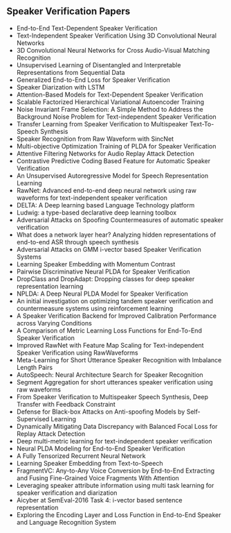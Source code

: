 
<h2>Speaker Verification Papers</h2>


<ul>

                             

 <li><a target="_blank" href="https://github.com/manjunath5496/Speaker-Verification-Papers/blob/master/spv(1).pdf" style="text-decoration:none;">End-to-End Text-Dependent Speaker Verification</a></li>

 <li><a target="_blank" href="https://github.com/manjunath5496/Speaker-Verification-Papers/blob/master/spv(2).pdf" style="text-decoration:none;">Text-Independent Speaker Verification Using 3D Convolutional Neural Networks</a></li>

<li><a target="_blank" href="https://github.com/manjunath5496/Speaker-Verification-Papers/blob/master/spv(3).pdf" style="text-decoration:none;">3D Convolutional Neural Networks for Cross Audio-Visual Matching Recognition</a></li>
 <li><a target="_blank" href="https://github.com/manjunath5496/Speaker-Verification-Papers/blob/master/spv(4).pdf" style="text-decoration:none;">Unsupervised Learning of Disentangled and Interpretable Representations from Sequential Data</a></li>                              
<li><a target="_blank" href="https://github.com/manjunath5496/Speaker-Verification-Papers/blob/master/spv(5).pdf" style="text-decoration:none;">
Generalized End-to-End Loss for Speaker Verification </a></li>
<li><a target="_blank" href="https://github.com/manjunath5496/Speaker-Verification-Papers/blob/master/spv(6).pdf" style="text-decoration:none;">Speaker Diarization with LSTM</a></li>
 <li><a target="_blank" href="https://github.com/manjunath5496/Speaker-Verification-Papers/blob/master/spv(7).pdf" style="text-decoration:none;">Attention-Based Models for Text-Dependent Speaker Verification</a></li>

 <li><a target="_blank" href="https://github.com/manjunath5496/Speaker-Verification-Papers/blob/master/spv(8).pdf" style="text-decoration:none;">Scalable Factorized Hierarchical Variational Autoencoder Training </a></li>
   <li><a target="_blank" href="https://github.com/manjunath5496/Speaker-Verification-Papers/blob/master/spv(9).pdf" style="text-decoration:none;">Noise Invariant Frame Selection: A Simple Method to Address the Background Noise Problem for Text-independent Speaker Verification</a></li>
  
   
 <li><a target="_blank" href="https://github.com/manjunath5496/Speaker-Verification-Papers/blob/master/spv(10).pdf" style="text-decoration:none;">Transfer Learning from Speaker Verification to Multispeaker Text-To-Speech Synthesis </a></li>                              
<li><a target="_blank" href="https://github.com/manjunath5496/Speaker-Verification-Papers/blob/master/spv(11).pdf" style="text-decoration:none;">Speaker Recognition from Raw Waveform with SincNet</a></li>
<li><a target="_blank" href="https://github.com/manjunath5496/Speaker-Verification-Papers/blob/master/spv(12).pdf" style="text-decoration:none;">Multi-objective Optimization Training of PLDA for Speaker Verification</a></li>
<li><a target="_blank" href="https://github.com/manjunath5496/Speaker-Verification-Papers/blob/master/spv(13).pdf" style="text-decoration:none;">Attentive Filtering Networks for Audio Replay Attack Detection</a></li>

<li><a target="_blank" href="https://github.com/manjunath5496/Speaker-Verification-Papers/blob/master/spv(14).pdf" style="text-decoration:none;">Contrastive Predictive Coding Based Feature for Automatic Speaker Verification</a></li>
                              
<li><a target="_blank" href="https://github.com/manjunath5496/Speaker-Verification-Papers/blob/master/spv(15).pdf" style="text-decoration:none;">An Unsupervised Autoregressive Model for Speech Representation Learning</a></li>

<li><a target="_blank" href="https://github.com/manjunath5496/Speaker-Verification-Papers/blob/master/spv(16).pdf" style="text-decoration:none;">RawNet: Advanced end-to-end deep neural network using raw waveforms for text-independent speaker verification</a></li>

  <li><a target="_blank" href="https://github.com/manjunath5496/Speaker-Verification-Papers/blob/master/spv(17).pdf" style="text-decoration:none;">DELTA:
A Deep learning based Language Technology platform</a></li>   
  
<li><a target="_blank" href="https://github.com/manjunath5496/Speaker-Verification-Papers/blob/master/spv(18).pdf" style="text-decoration:none;">Ludwig: a type-based declarative deep learning toolbox</a></li> 

  
<li><a target="_blank" href="https://github.com/manjunath5496/Speaker-Verification-Papers/blob/master/spv(19).pdf" style="text-decoration:none;">Adversarial Attacks on Spoofing Countermeasures of automatic speaker verification</a></li> 

<li><a target="_blank" href="https://github.com/manjunath5496/Speaker-Verification-Papers/blob/master/spv(20).pdf" style="text-decoration:none;">What does a network layer hear? Analyzing hidden representations of end-to-end ASR through speech synthesis</a></li>

<li><a target="_blank" href="https://github.com/manjunath5496/Speaker-Verification-Papers/blob/master/spv(21).pdf" style="text-decoration:none;">Adversarial Attacks on GMM i-vector based Speaker Verification Systems</a></li>
<li><a target="_blank" href="https://github.com/manjunath5496/Speaker-Verification-Papers/blob/master/spv(22).pdf" style="text-decoration:none;">Learning Speaker Embedding with Momentum Contrast</a></li> 
 <li><a target="_blank" href="https://github.com/manjunath5496/Speaker-Verification-Papers/blob/master/spv(23).pdf" style="text-decoration:none;"> Pairwise Discriminative Neural PLDA for Speaker Verification</a></li> 
 

   <li><a target="_blank" href="https://github.com/manjunath5496/Speaker-Verification-Papers/blob/master/spv(24).pdf" style="text-decoration:none;">DropClass and DropAdapt:
Dropping classes for deep speaker representation learning</a></li>
 
   <li><a target="_blank" href="https://github.com/manjunath5496/Speaker-Verification-Papers/blob/master/spv(25).pdf" style="text-decoration:none;">NPLDA: A Deep Neural PLDA Model for Speaker Verification</a></li>                              
 <li><a target="_blank" href="https://github.com/manjunath5496/Speaker-Verification-Papers/blob/master/spv(26).pdf" style="text-decoration:none;">An initial investigation on optimizing tandem speaker verification and countermeasure systems using reinforcement learning</a></li>
 <li><a target="_blank" href="https://github.com/manjunath5496/Speaker-Verification-Papers/blob/master/spv(27).pdf" style="text-decoration:none;">A Speaker Verification Backend for Improved Calibration Performance across Varying Conditions</a></li>
   
 
   <li><a target="_blank" href="https://github.com/manjunath5496/Speaker-Verification-Papers/blob/master/spv(28).pdf" style="text-decoration:none;">A Comparison of Metric Learning Loss Functions for End-To-End Speaker Verification</a></li>
 
   <li><a target="_blank" href="https://github.com/manjunath5496/Speaker-Verification-Papers/blob/master/spv(29).pdf" style="text-decoration:none;">Improved RawNet with Feature Map Scaling for Text-independent Speaker Verification using RawWaveforms </a></li>                              

  <li><a target="_blank" href="https://github.com/manjunath5496/Speaker-Verification-Papers/blob/master/spv(30).pdf" style="text-decoration:none;">Meta-Learning for Short Utterance Speaker Recognition with Imbalance Length Pairs</a></li>
 
   <li><a target="_blank" href="https://github.com/manjunath5496/Speaker-Verification-Papers/blob/master/spv(31).pdf" style="text-decoration:none;">AutoSpeech: Neural Architecture Search for Speaker Recognition</a></li> 
    <li><a target="_blank" href="https://github.com/manjunath5496/Speaker-Verification-Papers/blob/master/spv(32).pdf" style="text-decoration:none;">Segment Aggregation for short utterances speaker verification using raw waveforms</a></li> 

   <li><a target="_blank" href="https://github.com/manjunath5496/Speaker-Verification-Papers/blob/master/spv(33).pdf" style="text-decoration:none;">From Speaker Verification to Multispeaker Speech Synthesis, Deep Transfer with Feedback Constraint</a></li>                              

  <li><a target="_blank" href="https://github.com/manjunath5496/Speaker-Verification-Papers/blob/master/spv(34).pdf" style="text-decoration:none;">Defense for Black-box Attacks on Anti-spoofing Models by Self-Supervised Learning</a></li> 
 
  <li><a target="_blank" href="https://github.com/manjunath5496/Speaker-Verification-Papers/blob/master/spv(35).pdf" style="text-decoration:none;">Dynamically Mitigating Data Discrepancy with Balanced Focal Loss for Replay Attack Detection</a></li> 

  <li><a target="_blank" href="https://github.com/manjunath5496/Speaker-Verification-Papers/blob/master/spv(36).pdf" style="text-decoration:none;">Deep multi-metric learning for text-independent speaker verification</a></li> 
 
<li><a target="_blank" href="https://github.com/manjunath5496/Speaker-Verification-Papers/blob/master/spv(37).pdf" style="text-decoration:none;">Neural PLDA Modeling for End-to-End Speaker Verification</a></li>
 <li><a target="_blank" href="https://github.com/manjunath5496/Speaker-Verification-Papers/blob/master/spv(38).pdf" style="text-decoration:none;">A Fully Tensorized Recurrent Neural Network</a></li>
<li><a target="_blank" href="https://github.com/manjunath5496/Speaker-Verification-Papers/blob/master/spv(39).pdf" style="text-decoration:none;">Learning Speaker Embedding from Text-to-Speech</a></li>
 <li><a target="_blank" href="https://github.com/manjunath5496/Speaker-Verification-Papers/blob/master/spv(40).pdf" style="text-decoration:none;">FragmentVC: Any-to-Any Voice Conversion by End-to-End Extracting and Fusing Fine-Grained Voice Fragments With Attention</a></li>                              
<li><a target="_blank" href="https://github.com/manjunath5496/Speaker-Verification-Papers/blob/master/spv(41).pdf" style="text-decoration:none;">Leveraging speaker attribute information using multi task learning for speaker verification and diarization</a></li>
<li><a target="_blank" href="https://github.com/manjunath5496/Speaker-Verification-Papers/blob/master/spv(42).pdf" style="text-decoration:none;">Aicyber at SemEval-2016 Task 4: i-vector based sentence representation</a></li>
 
  <li><a target="_blank" href="https://github.com/manjunath5496/Speaker-Verification-Papers/blob/master/spv(43).pdf" style="text-decoration:none;">Exploring the Encoding Layer and Loss Function in End-to-End Speaker and Language Recognition System</a></li>
 </ul>
  
  
  
